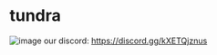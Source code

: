 # tundra
![image](https://github.com/BBk44/tundra/assets/131423625/2f8106a5-04d7-48e4-b28f-eb1569d96449)
our discord: https://discord.gg/kXETQjznus

